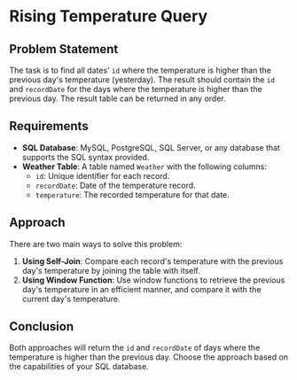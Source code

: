 # Rising Temperature Query

## Problem Statement

The task is to find all dates' `id` where the temperature is higher than the previous day's temperature (yesterday). The result should contain the `id` and `recordDate` for the days where the temperature is higher than the previous day. The result table can be returned in any order.

## Requirements

- **SQL Database**: MySQL, PostgreSQL, SQL Server, or any database that supports the SQL syntax provided.
- **Weather Table**: A table named `Weather` with the following columns:
  - `id`: Unique identifier for each record.
  - `recordDate`: Date of the temperature record.
  - `temperature`: The recorded temperature for that date.

## Approach

There are two main ways to solve this problem:

1. **Using Self-Join**: Compare each record's temperature with the previous day's temperature by joining the table with itself.
2. **Using Window Function**: Use window functions to retrieve the previous day's temperature in an efficient manner, and compare it with the current day's temperature.

## Conclusion

Both approaches will return the `id` and `recordDate` of days where the temperature is higher than the previous day. Choose the approach based on the capabilities of your SQL database.

